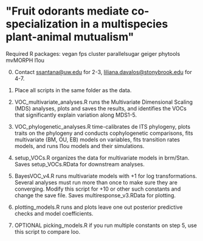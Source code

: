 # "Fruit odorants mediate co-specialization in a multispecies plant-animal mutualism"

Required R packages:
vegan
fps
cluster
parallelsugar
geiger
phytools
mvMORPH
l1ou

0. Contact ssantana@uw.edu for 2-3, liliana.davalos@stonybrook.edu for 4-7.

1. Place all scripts in the same folder as the data.

2. VOC_multivariate_analyses.R runs the Multivariate Dimensional Scaling (MDS) analyses, plots and saves the results, and identifies the VOCs that significantly explain variation along MDS1-5.

3. VOC_phylogenetic_analyses.R time-calibrates de ITS phylogeny, plots traits on the phylogeny and conducts cophylogenetic comparisons, fits multivariate (BM, OU, EB) models on variables, fits transition rates models, and runs l1ou models and their simulations.

4. setup_VOCs.R organizes the data for multivariate models in brm/Stan. Saves setup_VOCs.RData for downstream analyses.

5. BayesVOC_v4.R runs multivariate models with +1 for log transformations. Several analyses must run more than once to make sure they are converging. Modify this script for +10 or other such constants and change the save file. Saves multiresponse_v3.RData for plotting.

6. plotting_models.R runs and plots leave one out posterior predictive checks and model coefficients. 

7. OPTIONAL picking_models.R if you run multiple constants on step 5, use this script to compare loo.
